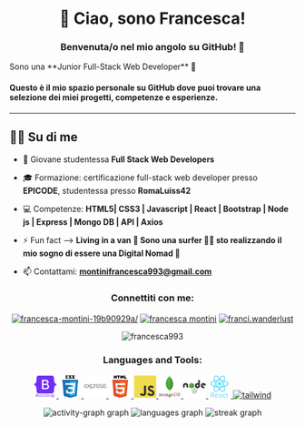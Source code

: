 <h1 align="center">👋 Ciao, sono Francesca! </h1>
<h3 align="center">Benvenuta/o nel mio angolo su GitHub! 🎉 </h3>
Sono una **Junior Full-Stack Web Developer** 🚀
<h4>Questo è il mio spazio personale su GitHub dove puoi trovare una selezione dei miei progetti, competenze e esperienze.</h4>

---

##  👩‍💻 Su di me

- 🌱 Giovane studentessa **Full Stack Web Developers**

- 🎓 Formazione: certificazione full-stack web developer presso **EPICODE**, studentessa presso **RomaLuiss42**

- 💻 Competenze: **HTML5| CSS3 | Javascript | React | Bootstrap | Node js | Express | Mongo DB | API | Axios**

- ⚡ Fun fact --> **Living in a van 🚌 Sono una surfer 🏄‍♀️ sto realizzando il mio sogno di essere una Digital Nomad 🚀**

- 📫 Contattami: **montinifrancesca993@gmail.com**


<h3 align="center">Connettiti con me:</h3>
<p align="center">
<a href="https://linkedin.com/in/francesca-montini-19b90929a/" target="blank"><img align="center" src="https://raw.githubusercontent.com/rahuldkjain/github-profile-readme-generator/master/src/images/icons/Social/linked-in-alt.svg" alt="francesca-montini-19b90929a/" height="30" width="40" /></a>
<a href="https://fb.com/francesca montini" target="blank"><img align="center" src="https://raw.githubusercontent.com/rahuldkjain/github-profile-readme-generator/master/src/images/icons/Social/facebook.svg" alt="francesca montini" height="30" width="40" /></a>
<a href="https://instagram.com/franci.wanderlust" target="blank"><img align="center" src="https://raw.githubusercontent.com/rahuldkjain/github-profile-readme-generator/master/src/images/icons/Social/instagram.svg" alt="franci.wanderlust" height="30" width="40" /></a>
</p>
<p align="center"> <img src="https://komarev.com/ghpvc/?username=francesca993&label=Profile%20views&color=0e75b6&style=flat" alt="francesca993" /> </p>
<h3 align="center">Languages and Tools:</h3>
<p align="center"> <a href="https://getbootstrap.com" target="_blank" rel="noreferrer"> <img src="https://raw.githubusercontent.com/devicons/devicon/master/icons/bootstrap/bootstrap-plain-wordmark.svg" alt="bootstrap" width="40" height="40"/> </a> <a href="https://www.w3schools.com/css/" target="_blank" rel="noreferrer"> <img src="https://raw.githubusercontent.com/devicons/devicon/master/icons/css3/css3-original-wordmark.svg" alt="css3" width="40" height="40"/> </a> <a href="https://expressjs.com" target="_blank" rel="noreferrer"> <img src="https://raw.githubusercontent.com/devicons/devicon/master/icons/express/express-original-wordmark.svg" alt="express" width="40" height="40"/> </a> <a href="https://www.w3.org/html/" target="_blank" rel="noreferrer"> <img src="https://raw.githubusercontent.com/devicons/devicon/master/icons/html5/html5-original-wordmark.svg" alt="html5" width="40" height="40"/> </a> <a href="https://developer.mozilla.org/en-US/docs/Web/JavaScript" target="_blank" rel="noreferrer"> <img src="https://raw.githubusercontent.com/devicons/devicon/master/icons/javascript/javascript-original.svg" alt="javascript" width="40" height="40"/> </a> <a href="https://www.mongodb.com/" target="_blank" rel="noreferrer"> <img src="https://raw.githubusercontent.com/devicons/devicon/master/icons/mongodb/mongodb-original-wordmark.svg" alt="mongodb" width="40" height="40"/> </a> <a href="https://nodejs.org" target="_blank" rel="noreferrer"> <img src="https://raw.githubusercontent.com/devicons/devicon/master/icons/nodejs/nodejs-original-wordmark.svg" alt="nodejs" width="40" height="40"/> </a> <a href="https://reactjs.org/" target="_blank" rel="noreferrer"> <img src="https://raw.githubusercontent.com/devicons/devicon/master/icons/react/react-original-wordmark.svg" alt="react" width="40" height="40"/> </a> <a href="https://tailwindcss.com/" target="_blank" rel="noreferrer"> <img src="https://www.vectorlogo.zone/logos/tailwindcss/tailwindcss-icon.svg" alt="tailwind" width="40" height="40"/> </a> </p>

<div align="center">
  <img src="https://github-readme-activity-graph.vercel.app/graph?username=francesca993&radius=16&theme=react&area=true&order=5" height="300" alt="activity-graph graph"  />
  <img src="https://github-readme-stats.vercel.app/api/top-langs?username=francesca993&locale=en&hide_title=false&layout=compact&card_width=320&langs_count=5&theme=dracula&hide_border=false&order=2" height="150" alt="languages graph"  />
  <img src="https://streak-stats.demolab.com?user=francesca993&locale=en&mode=daily&theme=dracula&hide_border=false&border_radius=5&order=3" height="150" alt="streak graph"  />
</div>
